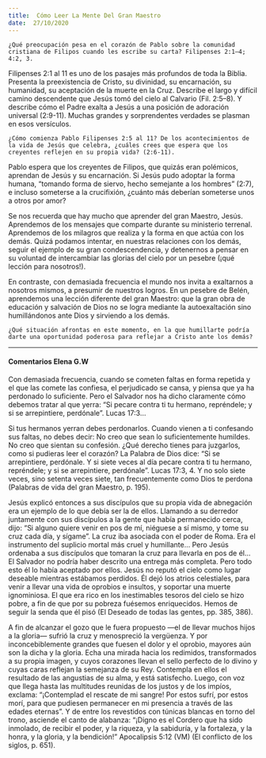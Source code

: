 ```yaml
---
title:  Cómo Leer La Mente Del Gran Maestro
date:  27/10/2020
---
```


`¿Qué preocupación pesa en el corazón de Pablo sobre la comunidad cristiana de Filipos cuando les escribe su carta? Filipenses 2:1–4; 4:2, 3.`

Filipenses 2:1 al 11 es uno de los pasajes más profundos de toda la Biblia. Presenta la preexistencia de Cristo, su divinidad, su encarnación, su humanidad, su aceptación de la muerte en la Cruz. Describe el largo y difícil camino descendente que Jesús tomó del cielo al Calvario (Fil. 2:5–8). Y describe cómo el Padre exalta a Jesús a una posición de adoración universal (2:9-11). Muchas grandes y sorprendentes verdades se plasman en esos versículos.

`¿Cómo comienza Pablo Filipenses 2:5 al 11? De los acontecimientos de la vida de Jesús que celebra, ¿cuáles crees que espera que los creyentes reflejen en su propia vida? (2:6-11).`

Pablo espera que los creyentes de Filipos, que quizás eran polémicos, aprendan de Jesús y su encarnación. Si Jesús pudo adoptar la forma humana, “tomando forma de siervo, hecho semejante a los hombres” (2:7), e incluso someterse a la crucifixión, ¿cuánto más deberían someterse unos a otros por amor?

Se nos recuerda que hay mucho que aprender del gran Maestro, Jesús. Aprendemos de los mensajes que comparte durante su ministerio terrenal. Aprendemos de los milagros que realiza y la forma en que actúa con los demás. Quizá podamos intentar, en nuestras relaciones con los demás, seguir el ejemplo de su gran condescendencia, y detenernos a pensar en su voluntad de intercambiar las glorias del cielo por un pesebre (¡qué lección para nosotros!).

En contraste, con demasiada frecuencia el mundo nos invita a exaltarnos a nosotros mismos, a presumir de nuestros logros. En un pesebre de Belén, aprendemos una lección diferente del gran Maestro: que la gran obra de educación y salvación de Dios no se logra mediante la autoexaltación sino humillándonos ante Dios y sirviendo a los demás.

`¿Qué situación afrontas en este momento, en la que humillarte podría darte una oportunidad poderosa para reflejar a Cristo ante los demás?`

---

#### Comentarios Elena G.W

Con demasiada frecuencia, cuando se cometen faltas en forma repetida y el que las comete las confiesa, el perjudicado se cansa, y piensa que ya ha perdonado lo suficiente. Pero el Salvador nos ha dicho claramente cómo debemos tratar al que yerra: “Si pecare contra ti tu hermano, repréndele; y si se arrepintiere, perdónale”. Lucas 17:3…

Si tus hermanos yerran debes perdonarlos. Cuando vienen a ti confesando sus faltas, no debes decir: No creo que sean lo suficientemente humildes. No creo que sientan su confesión. ¿Qué derecho tienes para juzgarlos, como si pudieras leer el corazón? La Palabra de Dios dice: “Si se arrepintiere, perdónale. Y si siete veces al día pecare contra ti tu hermano, repréndele; y si se arrepintiere, perdónale”. Lucas 17:3, 4. Y no solo siete veces, sino setenta veces siete, tan frecuentemente como Dios te perdona (Palabras de vida del gran Maestro, p. 195).

Jesús explicó entonces a sus discípulos que su propia vida de abnegación era un ejemplo de lo que debía ser la de ellos. Llamando a su derredor juntamente con sus discípulos a la gente que había permanecido cerca, dijo: “Si alguno quiere venir en pos de mí, niéguese a sí mismo, y tome su cruz cada día, y sígame”. La cruz iba asociada con el poder de Roma. Era el instrumento del suplicio mortal más cruel y humillante… Pero Jesús ordenaba a sus discípulos que tomaran la cruz para llevarla en pos de él… El Salvador no podría haber descrito una entrega más completa. Pero todo esto él lo había aceptado por ellos. Jesús no reputó el cielo como lugar deseable mientras estábamos perdidos. Él dejó los atrios celestiales, para venir a llevar una vida de oprobios e insultos, y soportar una muerte ignominiosa. El que era rico en los inestimables tesoros del cielo se hizo pobre, a fin de que por su pobreza fuésemos enriquecidos. Hemos de seguir la senda que él pisó (El Deseado de todas las gentes, pp. 385, 386).

A fin de alcanzar el gozo que le fuera propuesto —el de llevar muchos hijos a la gloria— sufrió la cruz y menospreció la vergüenza. Y por inconcebiblemente grandes que fuesen el dolor y el oprobio, mayores aún son la dicha y la gloria. Echa una mirada hacia los redimidos, transformados a su propia imagen, y cuyos corazones llevan el sello perfecto de lo divino y cuyas caras reflejan la semejanza de su Rey. Contempla en ellos el resultado de las angustias de su alma, y está satisfecho. Luego, con voz que llega hasta las multitudes reunidas de los justos y de los impíos, exclama: “¡Contemplad el rescate de mi sangre! Por estos sufrí, por estos morí, para que pudiesen permanecer en mi presencia a través de las edades eternas”. Y de entre los revestidos con túnicas blancas en torno del trono, asciende el canto de alabanza: “¡Digno es el Cordero que ha sido inmolado, de recibir el poder, y la riqueza, y la sabiduría, y la fortaleza, y la honra, y la gloria, y la bendición!” Apocalipsis 5:12 (VM) (El conflicto de los siglos, p. 651).